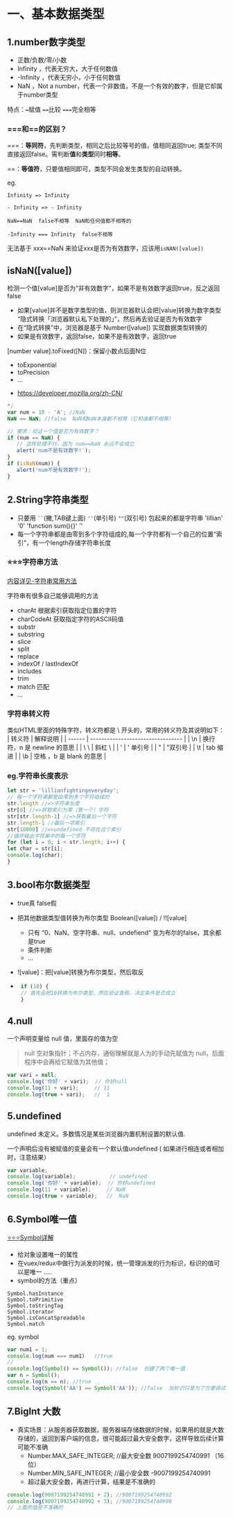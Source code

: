 # 一、基本数据类型
## 1.number数字类型
+ 正数/负数/零/小数
+ Infinity ，代表无穷大，大于任何数值
+ -Infinity ，代表无穷小，小于任何数值
+ NaN ，Not a number，代表一个非数值，不是一个有效的数字，但是它却属于number类型

特点：`=`赋值 `==`比较 `===`完全相等

### ===和\==的区别？
===：**等同符**，先判断类型，相同之后比较等号的值，值相同返回true; 类型不同直接返回false。需判断**值**和**类型**同时**相等**。

==：**等值符**，只要值相同即可，类型不同会发生类型的自动转换。

eg.

    Infinity => Infinity

    - Infinity => - Infinity

    NaN==NaN  false不相等  NaN和任何值都不相等的

    -Infinity === Infinity  false不相等

无法基于 xxx==NaN 来验证xxx是否为有效数字，应该用`isNAN([value])`
		
## isNaN([value])
检测一个值[value]是否为“非有效数字”，如果不是有效数字返回true，反之返回false
- 如果[value]并不是数字类型的值，则浏览器默认会把[value]转换为数字类型  “隐式转换「浏览器默认私下处理的」”，然后再去验证是否为有效数字
- 在“隐式转换”中，浏览器是基于 Number([value]) 实现数据类型转换的
- 如果是有效数字，返回false，如果不是有效数字，返回true



[number value].toFixed([N])：保留小数点后面N位
+ toExponential
+ toPrecision
+ ...

* https://developer.mozilla.org/zh-CN/
```js
*/
var num = 10 - 'A'; //NaN
NaN == NaN; //false  NaN和NaN本身都不相等（它和谁都不相等）

// 需求：验证一个值是否为有效数字？
if (num == NaN) {
   // 这样处理不行，因为 num==NaN 永远不会成立
   alert('num不是有效数字!');
} 
if (isNaN(num)) {
   alert('num不是有效数字!');
} 
```

## 2.String字符串类型
- 只要用 <code>``</code>(撇,TAB键上面) `''`(单引号) `""`(双引号) 包起来的都是字符串  'lillian'  '0'  'function sum(){}' ''
- 每一个字符串都是由零到多个字符组成的,每一个字符都有一个自己的位置“索引”，有一个length存储字符串长度

### ⭐️⭐️⭐️字符串方法
[内容详见-字符串常用方法](./02-02-string.md)

字符串有很多自己能够调用的方法
- charAt 根据索引获取指定位置的字符
- charCodeAt 获取指定字符的ASCII码值
- substr
- substring
- slice
- split
- replace
- indexOf / lastIndexOf
- includes
- trim
- match	匹配
- ...


### 字符串**转义符**
类似HTML里面的特殊字符，转义符都是 \ 开头的，常用的转义符及其说明如下：
| 转义符 | 解释说明                          |
| ------ | --------------------------------- |
| \n     | 换行符，n   是   newline   的意思 |
| \ \    | 斜杠   \                          |
| \'     | '   单引号                        |
| \"     | ”双引号                           |
| \t     | tab  缩进                         |
| \b     | 空格 ，b   是   blank  的意思     |


### eg.字符串长度表示
```js
let str = 'lillianfightingeveryday';
// 每一个字符串都是由零到多个字符组成的
str.length //=>字符串长度
str[0] //=>获取索引为零（第一个）字符
str[str.length-1] //=>获取最后一个字符
str.length-1 //最后一项索引
str[10000] //=>undefined 不存在这个索引
//循环输出字符串中的每一个字符
for (let i = 0; i < str.length; i++) {
let char = str[i];
console.log(char);
}
```


## 3.bool布尔数据类型 
- true真 false假
- 把其他数据类型值转换为布尔类型  Boolean([value]) / !![value]
   + 只有 “0、NaN、空字符串、null、undefiend” 变为布尔的false，其余都是true
   + 条件判断
   + ...
   
- ![value]：把[value]转换为布尔类型，然后取反
 
-  ```js
    if (10) {
    // 首先会把10转换为布尔类型，然后验证真假，决定条件是否成立
    } 
    ```

## 4.null
一个声明变量给 null 值，里面存的值为空
> null 空对象指针；不占内存，通俗理解就是人为的手动先赋值为 null，后面程序中会再给它赋值为其他值；


```js
var vari = null;
console.log('你好' + vari);  // 你好null
console.log(11 + vari);     // 11
console.log(true + vari);   //  1
```


## 5.undefined
undefined 未定义。多数情况是某些浏览器内置机制设置的默认值.

一个声明后没有被赋值的变量会有一个默认值undefined ( 如果进行相连或者相加时，注意结果）
```js
var variable;
console.log(variable);           // undefined
console.log('你好' + variable);  // 你好undefined
console.log(11 + variable);     // NaN
console.log(true + variable);   //  NaN
```



## 6.Symbol唯一值
[⭐️⭐️⭐️Symbol详解](../08-ES6/07-Symbol.md)
- 给对象设置唯一的属性
- 在vuex/redux中做行为派发的时候，统一管理派发的行为标识，标识的值可以是唯一
.....
- symbol的方法（重点）
```
Symbol.hasInstance
Symbol.toPrimitive
Symbol.toStringTag
Symbol.iterator
Symbol.isConcatSpreadable
Symbol.match
```

eg. symbol
```js
var num1 = 1;
console.log(num === num1)	//true
//
console.log(Symbol() == Symbol()); //false  创建了两个唯一值
var n = Symbol();
console.log(n == n); //true
console.log(Symbol('AA') == Symbol('AA')); //false  加标识只是为了方便调试 
```

## 7.BigInt 大数
- 真实场景：从服务器获取数据，服务器端存储数据的时候，如果用的就是大数存储的，返回到客户端的信息，很可能超过最大安全数字，这样导致后续计算可能不准确
	- Number.MAX_SAFE_INTEGER; //最大安全数 9007199254740991 （16位）
	- Number.MIN_SAFE_INTEGER; //最小安全数 -9007199254740991
	- 超过最大安全数，再进行计算，结果是不准确的

```js
console.log(9007199254740991 + 2); //9007199254740992
console.log(9007199254740992 + 3); //9007199254740996
// 上面的值是不准确的
```

